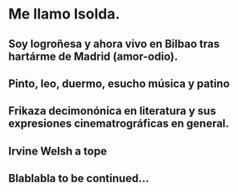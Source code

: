 # Me llamo Isolda.
## Soy logroñesa y ahora vivo en Bilbao tras hartárme de Madrid (amor-odio).
## Pinto, leo, duermo, esucho música y patino
## Frikaza decimonónica en literatura y sus expresiones cinematrográficas en general. 
## Irvine Welsh a tope 
## Blablabla to be continued...
